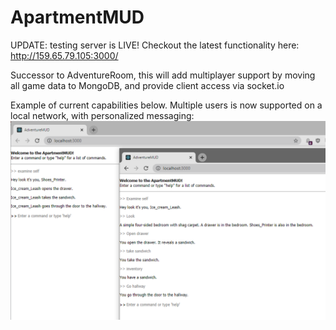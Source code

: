 # ApartmentMUD

UPDATE: testing server is LIVE! Checkout the latest functionality here: http://159.65.79.105:3000/

Successor to AdventureRoom, this will add multiplayer support by moving all game data to MongoDB, and provide client access via socket.io

Example of current capabilities below. Multiple users is now supported on a local network, with personalized messaging:
![Example](./example.png)

